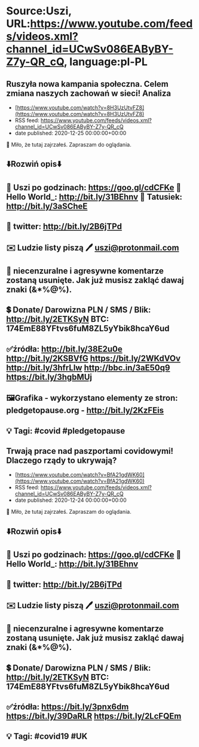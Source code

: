 # Source:Uszi, URL:https://www.youtube.com/feeds/videos.xml?channel_id=UCwSv086EAByBY-Z7y-QR_cQ, language:pl-PL

## Ruszyła nowa kampania społeczna. Celem zmiana naszych zachowań w sieci! Analiza
 - [https://www.youtube.com/watch?v=8H3UzUtvFZ8](https://www.youtube.com/watch?v=8H3UzUtvFZ8)
 - RSS feed: https://www.youtube.com/feeds/videos.xml?channel_id=UCwSv086EAByBY-Z7y-QR_cQ
 - date published: 2020-12-25 00:00:00+00:00

🤪 Miło, że tutaj zajrzałeś.  Zapraszam do oglądania.

⬇️Rozwiń opis⬇️
------------------------------------------------------------
👀 Uszi po godzinach: https://goo.gl/cdCFKe
👀 Hello World_: http://bit.ly/31BEhnv
👀 Tatusiek: http://bit.ly/3aSCheE
------------------------------------------------------------
👀 twitter: http://bit.ly/2B6jTPd
------------------------------------------------------------
✉️ Ludzie listy piszą 
🖊️ uszi@protonmail.com
------------------------------------------------------------
👺 niecenzuralne i agresywne komentarze zostaną usunięte.  Jak już musisz zakląć dawaj znaki (&*%@%).
------------------------------------------------------------
💲 Donate/ Darowizna
PLN / SMS / Blik: http://bit.ly/2ETKSyN
BTC: 174EmE88YFtvs6fuM8ZL5yYbik8hcaY6ud
---------------------------------------------------------------
✅źródła:
http://bit.ly/38E2u0e
http://bit.ly/2KSBVfG
https://bit.ly/2WKdVOv
http://bit.ly/3hfrLlw
http://bbc.in/3aE50q9
https://bit.ly/3hgbMUj
---------------------------------------------------------------
🖼Grafika - wykorzystano elementy ze stron: 
pledgetopause.org - http://bit.ly/2KzFEis
---------------------------------------------------------------
💡 Tagi: #covid #pledgetopause
--------------------------------------------------------------

## Trwają prace nad paszportami covidowymi! Dlaczego rządy to ukrywają?
 - [https://www.youtube.com/watch?v=BfA21gdWK60](https://www.youtube.com/watch?v=BfA21gdWK60)
 - RSS feed: https://www.youtube.com/feeds/videos.xml?channel_id=UCwSv086EAByBY-Z7y-QR_cQ
 - date published: 2020-12-24 00:00:00+00:00

🤪 Miło, że tutaj zajrzałeś.  Zapraszam do oglądania.

⬇️Rozwiń opis⬇️
------------------------------------------------------------
👀 Uszi po godzinach: https://goo.gl/cdCFKe
👀 Hello World_: http://bit.ly/31BEhnv
------------------------------------------------------------
👀 twitter: http://bit.ly/2B6jTPd
------------------------------------------------------------
✉️ Ludzie listy piszą 
🖊️ uszi@protonmail.com
------------------------------------------------------------
👺 niecenzuralne i agresywne komentarze zostaną usunięte.  Jak już musisz zakląć dawaj znaki (&*%@%).
------------------------------------------------------------
💲 Donate/ Darowizna
PLN / SMS / Blik: http://bit.ly/2ETKSyN
BTC: 174EmE88YFtvs6fuM8ZL5yYbik8hcaY6ud
---------------------------------------------------------------
✅źródła:
https://bit.ly/3pnx6dm
https://bit.ly/39DaRLR
https://bit.ly/2LcFQEm
-------------------------------------------------------------
💡 Tagi: #covid19 #UK
--------------------------------------------------------------

